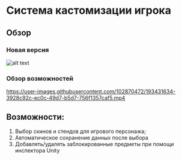 # Система кастомизации игрока

## Обзор
### Новая версия
![alt text](https://imgur.com/lUUeUBY.png)
### Обзор возможностей
https://user-images.githubusercontent.com/102870472/193431634-3928c92c-ec0c-49d7-b5d7-756f1357caf5.mp4
## Возможности:
1. Выбор скинов и стендов для игрового персонажа; 
2. Автоматическое сохранение данных после выбора
3. Добавлять/удалять заблокированные предметы при помощи инспектора Unity
